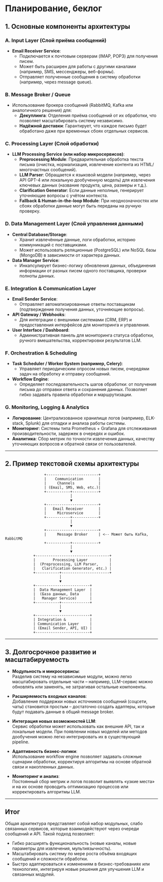 # Планирование, беклог
## 1. Основные компоненты архитектуры

### A. **Input Layer (Слой приёма сообщений)**  
- **Email Receiver Service**:  
  - Подключается к почтовым серверам (IMAP, POP3) для получения писем.  
  - Может быть расширен для работы с другими каналами (например, SMS, мессенджеры, веб-формы).  
  - Отправляет полученные сообщения в систему обработки (например, через message queue).

### B. **Message Broker / Queue**  
- Использование брокера сообщений (RabbitMQ, Kafka или аналогичного решения) для:
  - **Декуплинга**: Отделения приёма сообщений от их обработки, что позволяет масштабировать систему независимо.  
  - **Надёжной доставки**: Гарантирует, что каждое письмо будет обработано даже при временных сбоях отдельных сервисов.

### C. **Processing Layer (Слой обработки)**  
- **LLM Processing Service (или набор микросервисов)**:
  - **Preprocessing Module**: Предварительная обработка текста письма (очистка, нормализация, извлечение контента из HTML/многочастных сообщений).  
  - **LLM Parser**: Обращается к языковой модели (например, через API GPT-4 или локальную дообученную модель) для извлечения ключевых данных (название продукта, цена, размеры и т.д.).  
  - **Clarification Generator**: Если данные неполные, генерирует уточняющие вопросы с учётом контекста.  
  - **Fallback & Human-in-the-loop Module**: При неоднозначностях или сбоях обработки данные могут быть переданы на ручную проверку.

### D. **Data Management Layer (Слой управления данными)**  
- **Central Database/Storage**:
  - Хранит извлечённые данные, логи обработки, историю коммуникаций с поставщиками.  
  - Может использовать реляционные (PostgreSQL) или NoSQL базы (MongoDB) в зависимости от характера данных.
- **Data Manager Service**:
  - Инкапсулирует бизнес-логику обновления данных, объединения информации от разных писем одного поставщика, проверки полноты данных.

### E. **Integration & Communication Layer**  
- **Email Sender Service**:
  - Отправляет автоматизированные ответы поставщикам (подтверждение получения данных, уточняющие вопросы).  
- **API Gateway / Webhooks**:
  - Для интеграции с внешними системами (CRM, ERP) и предоставления интерфейсов для мониторинга и управления.
- **User Interface / Dashboard**:
  - Административная панель для мониторинга статуса обработки, ручного вмешательства, корректировки результатов LLM.

### F. **Orchestration & Scheduling**  
- **Task Scheduler / Worker System (например, Celery)**:
  - Управляет периодическим опросом новых писем, очередями задач на обработку и отправку сообщений.
- **Workflow Engine**:
  - Определяет последовательность шагов обработки: от получения письма до отправки ответа и сохранения данных. Позволяет гибко задавать правила обработки и маршрутизации.

### G. **Monitoring, Logging & Analytics**  
- **Логирование**: Централизованное хранилище логов (например, ELK-stack, Splunk) для отладки и анализа работы системы.  
- **Мониторинг**: Системы типа Prometheus + Grafana для отслеживания производительности, задержек в очередях и ошибок.  
- **Аналитика**: Сбор метрик по точности извлечения данных, качеству уточняющих вопросов и обратной связи от пользователей.

---

## 2. Пример текстовой схемы архитектуры

```
                  +------------------------+
                  |    Communication       |
                  |     Channels           |
                  | (Email, SMS, Web, etc.)|
                  +-----------+------------+
                              │
                              ▼
                  +------------------------+
                  |   Email Receiver       |
                  |     Microservice       |
                  +-----------+------------+
                              │
                              ▼
                  +------------------------+
                  |     Message Broker     | <-- Может быть Kafka, RabbitMQ
                  +-----------+------------+
                              │
                              ▼
             +----------------------------------+
             |        Processing Layer          |
             |  (Preprocessing, LLM Parser,     |
             |   Clarification Generator, etc.) |
             +-----------+----------------------+
                         │
                         ▼
             +-------------------------+
             |  Data Management Layer  |
             |  (База данных, Data     |
             |   Manager Service)      |
             +-----------+-------------+
                         │
                         ▼
             +-------------------------+
             | Integration &           |
             | Communication Layer     |
             | (Email Sender, API, UI) |
             +-------------------------+
```

---

## 3. Долгосрочное развитие и масштабируемость

- **Модульность и микросервисы**:  
  Разделив систему на независимые модули, можно легко масштабировать отдельные части – например, LLM-сервис можно обновлять или заменять, не затрагивая остальные компоненты.

- **Расширяемость входных каналов**:  
  Добавление поддержки новых источников сообщений (соцсети, чаты) становится простым – достаточно создать адаптеры, которые будут подавать данные в общий message broker.

- **Интеграция новых возможностей LLM**:  
  Сервис обработки может использовать как внешние API, так и локальные модели. При появлении новых моделей или методов дообучения можно легко интегрировать их в существующий pipeline.

- **Адаптивность бизнес-логики**:  
  Использование workflow engine позволяет задавать сложные сценарии обработки, корректируя алгоритмы на основе обратной связи и накопленных данных.

- **Мониторинг и анализ**:  
  Постоянный сбор метрик и логов позволит выявлять «узкие места» и на их основе проводить оптимизацию процессов или корректировать алгоритмы LLM.

---

## Итог

Общая архитектура представляет собой набор модульных, слабо связанных сервисов, которые взаимодействуют через очереди сообщений и API. Такой подход позволяет:

- Гибко расширять функциональность (новые каналы, новые параметры для извлечения, мультиязычность).  
- Масштабировать систему по мере роста объёма входящих сообщений и сложности обработки.  
- Быстро адаптироваться к изменениям в бизнес-требованиях или технологиях, интегрируя новые решения для улучшения LLM и связанных модулей.
